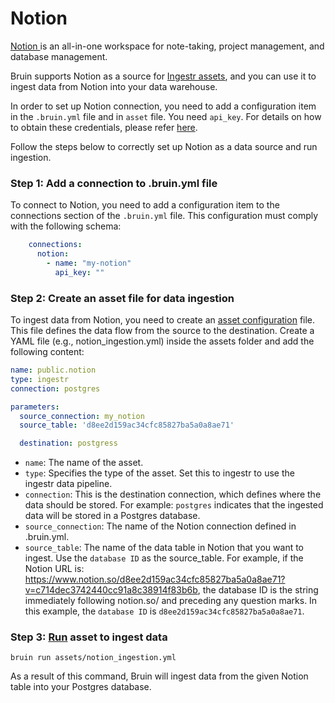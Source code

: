 # Notion
[Notion ](https://www.notion.so/) is an all-in-one workspace for note-taking, project management, and database management.

Bruin supports Notion as a source for [Ingestr assets](/assets/ingestr), and you can use it to ingest data from Notion into your data warehouse.

In order to set up Notion connection, you need to add a configuration item in the `.bruin.yml` file and in `asset` file. You need `api_key`. For details on how to obtain these credentials, please refer [here](https://dlthub.com/docs/dlt-ecosystem/verified-sources/notion#setup-guide).

Follow the steps below to correctly set up Notion as a data source and run ingestion.

### Step 1: Add a connection to .bruin.yml file

To connect to Notion, you need to add a configuration item to the connections section of the `.bruin.yml` file. This configuration must comply with the following schema:

```yaml
    connections:
      notion:
        - name: "my-notion"
          api_key: ""
```
### Step 2: Create an asset file for data ingestion

To ingest data from Notion, you need to create an [asset configuration](/assets/ingestr#asset-structure) file. This file defines the data flow from the source to the destination. Create a YAML file (e.g., notion_ingestion.yml) inside the assets folder and add the following content:

```yaml
name: public.notion
type: ingestr
connection: postgres

parameters:
  source_connection: my_notion
  source_table: 'd8ee2d159ac34cfc85827ba5a0a8ae71'

  destination: postgress
```

- `name`: The name of the asset.
- `type`: Specifies the type of the asset. Set this to ingestr to use the ingestr data pipeline.
- `connection`: This is the destination connection, which defines where the data should be stored. For example: `postgres` indicates that the ingested data will be stored in a Postgres database.
- `source_connection`: The name of the Notion connection defined in .bruin.yml.
- `source_table`: The name of the data table in Notion that you want to ingest. Use the `database ID` as the source_table. For example, if the Notion URL is: https://www.notion.so/d8ee2d159ac34cfc85827ba5a0a8ae71?v=c714dec3742440cc91a8c38914f83b6b, the database ID is the string immediately following notion.so/ and preceding any question marks. In this example, the `database ID` is `d8ee2d159ac34cfc85827ba5a0a8ae71`.

### Step 3: [Run](/commands/run) asset to ingest data
```     
bruin run assets/notion_ingestion.yml
```

As a result of this command, Bruin will ingest data from the given Notion table into your Postgres database.